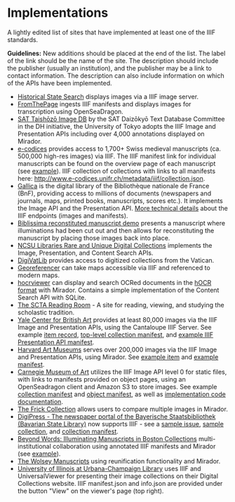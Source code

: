# Implementations

A lightly edited list of sites that have implemented at least one of the IIIF standards.

**Guidelines:** New additions should be placed at the end of the list. The label of the link should be the name of the site. The description should include the publisher (usually an institution), and the publisher may be a link to contact information. The description can also include information on which of the APIs have been implemented.

- [Historical State Search](http://historicalstate.lib.ncsu.edu/search) displays images via a IIIF image server.
- [FromThePage](http://www.fromthepage.com) ingests IIIF manifests and displays images for transcription using OpenSeaDragon.
- [SAT Taishōzō Image DB](http://dzkimgs.l.u-tokyo.ac.jp/SATi/images.php?alang=en) by the SAT Daizōkyō Text Database Committee in the DH initiative, the University of Tokyo adopts the IIIF Image and Presentation APIs including over 4,000 annotations displayed on Mirador.
- [e-codices](http://www.e-codices.unifr.ch) provides access to 1,700+ Swiss medieval manuscripts (ca. 500,000 high-res images) via IIIF. The IIIF manifest link for individual manuscripts can be found on the overview page of each manuscript (see [example](http://www.e-codices.unifr.ch/en/searchresult/list/one/csg/0857)). IIIF collection of collections with links to all manifests here: <http://www.e-codices.unifr.ch/metadata/iiif/collection.json>.
- [Gallica](http://gallica.bnf.fr/) is the digital library of the Bibliothèque nationale de France (BnF), providing access to millions of documents (newspapers and journals, maps, printed books, manuscripts, scores etc.). It implements the Image API and the Presentation API. [More technical details](http://doc.biblissima-condorcet.fr/entrepots-iiif-biblissima) about the IIIF endpoints (images and manifests).
- [Biblissima reconstituted manuscript demo](http://demos.biblissima-condorcet.fr/chateauroux/osd-demo/) presents a manuscript where illuminations had been cut out and then allows for reconstituting the manuscript by placing those images back into place.
- [NCSU Libraries Rare and Unique Digital Collections](https://d.lib.ncsu.edu/collections/) implements the Image, Presentation, and Content Search APIs.
- [DigiVatLib](http://digi.vatlib.it/) provides access to digitized collections from the Vatican.
- [Georeferencer](http://www.georeferencer.com/) can take maps accessible via IIIF and referenced to modern maps.
- [hocrviewer](https://github.com/jbaiter/hocrviewer-mirador) can display and search OCRed documents in the [hOCR format](http://kba.github.io/hocr-spec/1.2/) with Mirador. Contains a simple implementation of the Content Search API with SQLite.
- [The SCTA Reading Room](http://scta.lombardpress.org/) - A site for reading, viewing, and studying the scholastic tradition.
- [Yale Center for British Art](http://britishart.yale.edu/) provides at least 80,000 images via the IIIF Image and Presentation APIs, using the Cantaloupe IIIF Server. See example [item record](http://collections.britishart.yale.edu/vufind/Record/1669236), [top-level collection manifest](http://manifests.britishart.yale.edu/collection/top), and [example IIIF Presentation API manifest](http://manifests.britishart.yale.edu/manifest/5005).
- [Harvard Art Museums](http://www.harvardartmuseums.org/) serves over 200,000 images via the IIIF Image and Presentation APIs, using Mirador. See [example item](http://www.harvardartmuseums.org/tour/drawing-the-invention-of-a-modern-medium/slide/8568) and [example manifest](http://iiif.harvardartmuseums.org/manifests/object/299843).
- [Carnegie Museum of Art](http://cmoa.org/about/) utilizes the IIIF Image API level 0 for static files, with links to manifests provided on object pages, using an OpenSeadragon client and Amazon S3 to store images. See example [collection manifest](https://cmoa-records-images.s3.amazonaws.com/collection/top.json) and [object manifest](http://cmoa-records-images.s3.amazonaws.com/fv001_001_003_001_B014_F05_002/manifest.json), as well as [implementation code documentation](https://github.com/cmoa/iiif_s3).
- [The Frick Collection](http://digitalcollections.frick.org/digico/#/) allows users to compare multiple images in Mirador.
- [DigiPress - The newspaper portal of the Bayerische Staatsbibliothek (Bavarian State Library)](https://digipress.digitale-sammlungen.de/) now supports IIIF - see a [sample issue](https://digipress.digitale-sammlungen.de/view/bsb00012484_00382_u001/1), [sample collection](https://api.digitale-sammlungen.de/iiif/presentation/bsb00012484/view.html), and [collection manifest](https://api.digitale-sammlungen.de/iiif/presentation/v2/bsb00012484/manifest).
- [Beyond Words: Illuminating Manuscripts in Boston Collections](http://beyondwords2016.org/) multi-institutional collaboration using annotated IIIF manifests and Mirador (see [example](http://beyondwords2016.org/objects/leaves-from-an-antiphonal-and-a-gradual)).
- [The Wolsey Manuscripts](http://www.wolseymanuscripts.ac.uk/manuscripts) using reunification functionality and Mirador.
- [University of Illinois at Urbana-Champaign Library](https://digital.library.illinois.edu/items?fq%5B%5D=primary_media_category%3A0) uses IIIF and UniversalViewer for presenting their image collections on their Digital Collections website. IIIF manifest.json and info.json are provided under the button "View" on the viewer's page (top right).
